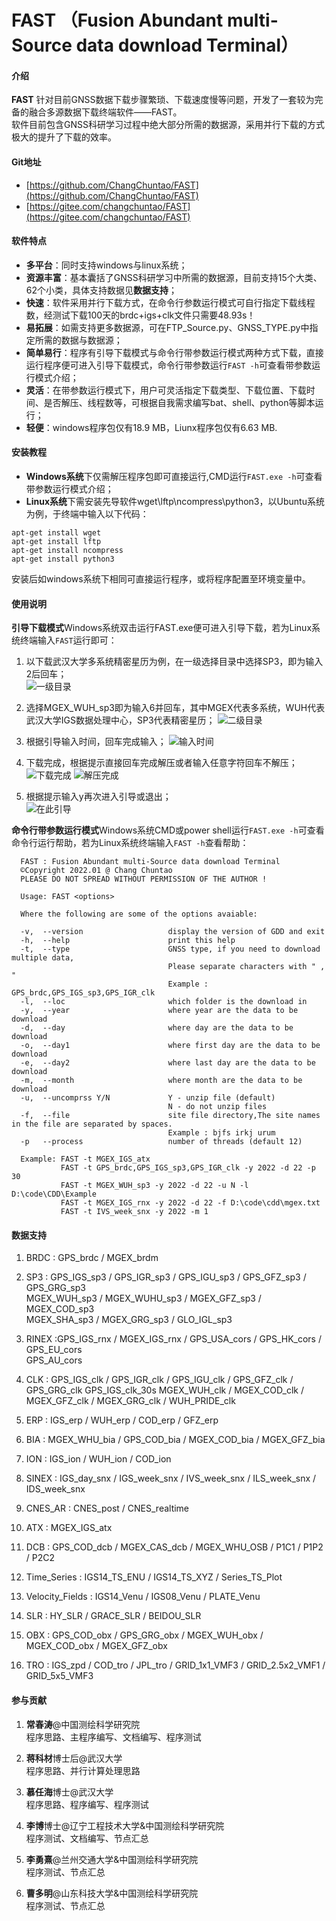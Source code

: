 # FAST （Fusion Abundant multi-Source data download Terminal）

#### 介绍
**FAST**
针对目前GNSS数据下载步骤繁琐、下载速度慢等问题，开发了一套较为完备的融合多源数据下载终端软件——FAST。  
软件目前包含GNSS科研学习过程中绝大部分所需的数据源，采用并行下载的方式极大的提升了下载的效率。

#### Git地址
- [https://github.com/ChangChuntao/FAST](https://github.com/ChangChuntao/FAST)
- [https://gitee.com/changchuntao/FAST](https://gitee.com/changchuntao/FAST)


#### 软件特点
- **多平台**：同时支持windows与linux系统；
- **资源丰富**：基本囊括了GNSS科研学习中所需的数据源，目前支持15个大类、62个小类，具体支持数据见**数据支持**；
- **快速**：软件采用并行下载方式，在命令行参数运行模式可自行指定下载线程数，经测试下载100天的brdc+igs+clk文件只需要48.93s！
- **易拓展**：如需支持更多数据源，可在FTP_Source.py、GNSS_TYPE.py中指定所需的数据与数据源；
- **简单易行**：程序有引导下载模式与命令行带参数运行模式两种方式下载，直接运行程序便可进入引导下载模式，命令行带参数运行`FAST -h`可查看带参数运行模式介绍；
- **灵活**：在带参数运行模式下，用户可灵活指定下载类型、下载位置、下载时间、是否解压、线程数等，可根据自我需求编写bat、shell、python等脚本运行；
- **轻便**：windows程序包仅有18.9 MB，Liunx程序包仅有6.63 MB.


#### 安装教程
- **Windows系统**下仅需解压程序包即可直接运行,CMD运行`FAST.exe -h`可查看带参数运行模式介绍；
- **Linux系统**下需安装先导软件wget\lftp\ncompress\python3，以Ubuntu系统为例，于终端中输入以下代码：  

```
apt-get install wget
apt-get install lftp
apt-get install ncompress
apt-get install python3
```
安装后如windows系统下相同可直接运行程序，或将程序配置至环境变量中。

#### 使用说明

**引导下载模式**Windows系统双击运行FAST.exe便可进入引导下载，若为Linux系统终端输入`FAST`运行即可：  
1.  以下载武汉大学多系统精密星历为例，在一级选择目录中选择SP3，即为输入2后回车；  
![一级目录](Windows/RUN_image/%E5%BC%95%E5%AF%BC%E4%B8%BB%E7%9B%AE%E5%BD%95.png)
  
2.  选择MGEX_WUH_sp3即为输入6并回车，其中MGEX代表多系统，WUH代表武汉大学IGS数据处理中心，SP3代表精密星历；
![二级目录](Windows/RUN_image/%E5%BC%95%E5%AF%BC%E4%BA%8C%E7%BA%A7%E7%9B%AE%E5%BD%95.png)  
  
3.  根据引导输入时间，回车完成输入；
![输入时间](Windows/RUN_image/%E8%BE%93%E5%85%A5%E6%97%B6%E9%97%B4.png)

4.  下载完成，根据提示直接回车完成解压或者输入任意字符回车不解压；
![下载完成](Windows/RUN_image/%E8%A7%A3%E5%8E%8B.png)
![解压完成](Windows/RUN_image/%E4%B8%8B%E8%BD%BD%E5%AE%8C%E6%88%90.png)  

5.  根据提示输入y再次进入引导或退出；  
![在此引导](Windows/RUN_image/%E5%86%8D%E6%AC%A1%E5%BC%95%E5%AF%BC.png)
  
**命令行带参数运行模式**Windows系统CMD或power shell运行`FAST.exe -h`可查看命令行运行帮助，若为Linux系统终端输入`FAST -h`查看帮助：  
```
  FAST : Fusion Abundant multi-Source data download Terminal
  ©Copyright 2022.01 @ Chang Chuntao
  PLEASE DO NOT SPREAD WITHOUT PERMISSION OF THE AUTHOR !

  Usage: FAST <options>

  Where the following are some of the options avaiable:

  -v,  --version                   display the version of GDD and exit
  -h,  --help                      print this help
  -t,  --type                      GNSS type, if you need to download multiple data,
                                   Please separate characters with " , "
                                   Example : GPS_brdc,GPS_IGS_sp3,GPS_IGR_clk
  -l,  --loc                       which folder is the download in
  -y,  --year                      where year are the data to be download
  -d,  --day                       where day are the data to be download
  -o,  --day1                      where first day are the data to be download
  -e,  --day2                      where last day are the data to be download
  -m,  --month                     where month are the data to be download
  -u,  --uncomprss Y/N             Y - unzip file (default)
                                   N - do not unzip files
  -f,  --file                      site file directory,The site names in the file are separated by spaces.
                                   Example : bjfs irkj urum
  -p   --process                   number of threads (default 12)

  Example: FAST -t MGEX_IGS_atx
           FAST -t GPS_brdc,GPS_IGS_sp3,GPS_IGR_clk -y 2022 -d 22 -p 30
           FAST -t MGEX_WUH_sp3 -y 2022 -d 22 -u N -l D:\code\CDD\Example
           FAST -t MGEX_IGS_rnx -y 2022 -d 22 -f D:\code\cdd\mgex.txt
           FAST -t IVS_week_snx -y 2022 -m 1
```


#### 数据支持

1. BRDC : GPS_brdc / MGEX_brdm  
  
2. SP3 : GPS_IGS_sp3 / GPS_IGR_sp3 / GPS_IGU_sp3 / GPS_GFZ_sp3 / GPS_GRG_sp3   
   MGEX_WUH_sp3 / MGEX_WUHU_sp3 / MGEX_GFZ_sp3 / MGEX_COD_sp3  
   MGEX_SHA_sp3 / MGEX_GRG_sp3 / GLO_IGL_sp3

3. RINEX :GPS_IGS_rnx / MGEX_IGS_rnx / GPS_USA_cors / GPS_HK_cors / GPS_EU_cors  
   GPS_AU_cors

4. CLK : GPS_IGS_clk / GPS_IGR_clk / GPS_IGU_clk / GPS_GFZ_clk / GPS_GRG_clk
   GPS_IGS_clk_30s
   MGEX_WUH_clk / MGEX_COD_clk / MGEX_GFZ_clk / MGEX_GRG_clk / WUH_PRIDE_clk

5. ERP : IGS_erp / WUH_erp / COD_erp / GFZ_erp

6. BIA : MGEX_WHU_bia / GPS_COD_bia / MGEX_COD_bia / MGEX_GFZ_bia

7. ION : IGS_ion / WUH_ion / COD_ion

8. SINEX : IGS_day_snx / IGS_week_snx / IVS_week_snx / ILS_week_snx / IDS_week_snx

9. CNES_AR : CNES_post / CNES_realtime

10. ATX : MGEX_IGS_atx

11. DCB : GPS_COD_dcb / MGEX_CAS_dcb / MGEX_WHU_OSB / P1C1 / P1P2 / P2C2  

12. Time_Series : IGS14_TS_ENU / IGS14_TS_XYZ / Series_TS_Plot  

13. Velocity_Fields : IGS14_Venu / IGS08_Venu / PLATE_Venu  

14. SLR : HY_SLR / GRACE_SLR / BEIDOU_SLR  

15. OBX : GPS_COD_obx / GPS_GRG_obx / MGEX_WUH_obx / MGEX_COD_obx / MGEX_GFZ_obx

16. TRO : IGS_zpd / COD_tro / JPL_tro / GRID_1x1_VMF3 / GRID_2.5x2_VMF1 / GRID_5x5_VMF3

#### 参与贡献

1. **常春涛**@中国测绘科学研究院  
    程序思路、主程序编写、文档编写、程序测试

2. **蒋科材**博士后@武汉大学   
    程序思路、并行计算处理思路

3. **慕任海**博士@武汉大学  
    程序思路、程序编写、程序测试

4. **李博**博士@辽宁工程技术大学&中国测绘科学研究院  
    程序测试、文档编写、节点汇总

5. **李勇熹**@兰州交通大学&中国测绘科学研究院  
    程序测试、节点汇总

6. **曹多明**@山东科技大学&中国测绘科学研究院  
    程序测试、节点汇总
